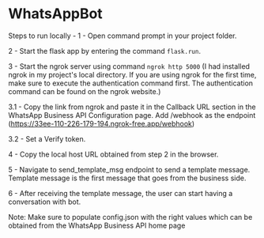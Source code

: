 # WhatsAppBot

Steps to run locally - 
1 - Open command prompt in your project folder.

2 - Start the flask app by entering the command `flask.run`.

3 - Start the ngrok server using command `ngrok http 5000` (I had installed ngrok in my project's local directory. If you are using ngrok for the first time, make sure to 
execute the authentication command first. The authentication command can be found on the ngrok website.)

  3.1 - Copy the link from ngrok and paste it in the Callback URL section in the WhatsApp Business API Configuration page. Add /webhook as the endpoint 
  (https://33ee-110-226-179-194.ngrok-free.app/webhook)
  
  3.2 - Set a Verify token.
  
4 - Copy the local host URL obtained from step 2 in the browser.

5 - Navigate to send_template_msg endpoint to send a template message. Template message is the first message that goes from the business side.

6 - After receiving the template message, the user can start having a conversation with bot.

Note: Make sure to populate config.json with the right values which can be obtained from the WhatsApp Business API home page
